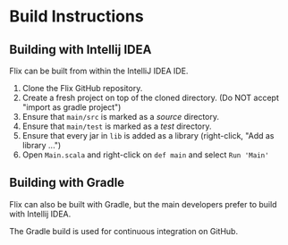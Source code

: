 # Build Instructions

## Building with Intellij IDEA

Flix can be built from within the IntelliJ IDEA IDE.

1. Clone the Flix GitHub repository.
2. Create a fresh project on top of the cloned directory.
   (Do NOT accept "import as gradle project")
3. Ensure that `main/src` is marked as a *source* directory.
4. Ensure that `main/test` is marked as a *test* directory.
5. Ensure that every jar in `lib` is added as a library (right-click, "Add as library ...")
6. Open `Main.scala` and right-click on `def main` and select `Run 'Main'`

## Building with Gradle

Flix can also be built with Gradle, but the main developers prefer to build with Intellij IDEA.

The Gradle build is used for continuous integration on GitHub.
